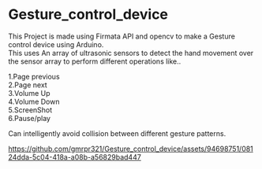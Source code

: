 # Gesture_control_device
This Project is made using Firmata API and opencv to make a Gesture control device using Arduino.  
This uses An array of ultrasonic sensors to detect the hand movement over the sensor array to perform different operations like..  
  
1.Page previous  
2.Page next  
3.Volume Up  
4.Volume Down  
5.ScreenShot  
6.Pause/play   
  
Can intelligently avoid collision between different gesture patterns.   




https://github.com/gmrpr321/Gesture_control_device/assets/94698751/08124dda-5c04-418a-a08b-a56829bad447

